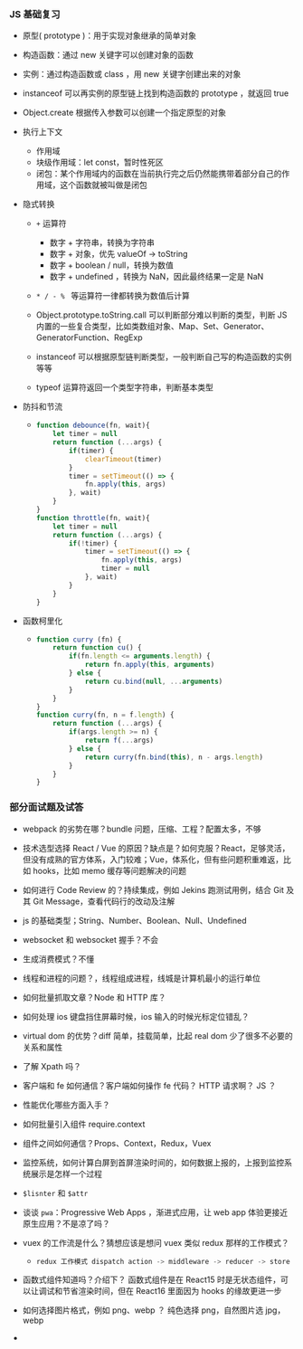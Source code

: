 ### JS 基础复习

* 原型( prototype )：用于实现对象继承的简单对象
* 构造函数：通过 new 关键字可以创建对象的函数
* 实例：通过构造函数或 class ，用 new 关键字创建出来的对象
* instanceof 可以再实例的原型链上找到构造函数的 prototype ，就返回 true
* Object.create 根据传入参数可以创建一个指定原型的对象
* 执行上下文
  * 作用域
  * 块级作用域：let const，暂时性死区
  * 闭包：某个作用域内的函数在当前执行完之后仍然能携带着部分自己的作用域，这个函数就被叫做是闭包

* 隐式转换 

  * `+` 运算符
    * 数字 + 字符串，转换为字符串
    * 数字 + 对象，优先 valueOf -> toString
    * 数字 + boolean / null，转换为数值
    * 数字 + undefined ，转换为 NaN，因此最终结果一定是 NaN
  * `* / - % ` 等运算符一律都转换为数值后计算

  * Object.prototype.toString.call 可以判断部分难以判断的类型，判断 JS 内置的一些复合类型，比如类数组对象、Map、Set、Generator、GeneratorFunction、RegExp
  * instanceof 可以根据原型链判断类型，一般判断自己写的构造函数的实例等等
  * typeof 运算符返回一个类型字符串，判断基本类型

* 防抖和节流

  * ```js
    function debounce(fn, wait){
        let timer = null
        return function (...args) {
            if(timer) {
                clearTimeout(timer)
            }
            timer = setTimeout(() => {
                fn.apply(this, args)
            }, wait)
        }
    }
    function throttle(fn, wait){
        let timer = null
        return function (...args) {
            if(!timer) {
                timer = setTimeout(() => {
                    fn.apply(this, args)
                    timer = null
                }, wait)
            }
        }
    }
    ```

* 函数柯里化

  * ```js
    function curry (fn) {
        return function cu() {
            if(fn.length <= arguments.length) {
                return fn.apply(this, arguments)
            } else {
                return cu.bind(null, ...arguments)
            }
        }
    }
    function curry(fn, n = f.length) {
        return function (...args) {
            if(args.length >= n) {
                return f(...args)
            } else {
                return curry(fn.bind(this), n - args.length)
            }
        }
    }
    ```

### 部分面试题及试答

* webpack 的劣势在哪？bundle 问题，压缩、工程？配置太多，不够
* 技术选型选择 React / Vue 的原因？缺点是？如何克服？React，足够灵活，但没有成熟的官方体系，入门较难；Vue，体系化，但有些问题积重难返，比如 hooks，比如 memo 缓存等问题解决的问题
* 如何进行 Code Review 的？持续集成，例如 Jekins 跑测试用例，结合 Git 及其 Git Message，查看代码行的改动及注解
* js 的基础类型；String、Number、Boolean、Null、Undefined
* websocket 和 websocket 握手？不会
* 生成消费模式？不懂
* 线程和进程的问题？，线程组成进程，线城是计算机最小的运行单位
* 如何批量抓取文章？Node 和 HTTP 库？
* 如何处理 ios 键盘挡住屏幕时候，ios 输入的时候光标定位错乱？
* virtual dom 的优势？diff 简单，挂载简单，比起 real dom 少了很多不必要的关系和属性
* 了解 Xpath 吗？
* 客户端和 fe 如何通信？客户端如何操作 fe 代码？ HTTP 请求啊？ JS ？
* 性能优化哪些方面入手？

* 如何批量引入组件 require.context
* 组件之间如何通信？Props、Context，Redux，Vuex
* 监控系统，如何计算白屏到首屏渲染时间的，如何数据上报的，上报到监控系统展示是怎样一个过程
* `$lisnter` 和 `$attr`

* 谈谈 `pwa`：Progressive Web Apps ，渐进式应用，让 web app 体验更接近原生应用？不是凉了吗？

* vuex 的工作流是什么？猜想应该是想问 vuex 类似 redux 那样的工作模式？

  * ```js
    redux 工作模式 dispatch action -> middleware -> reducer -> store
    ```

* 函数式组件知道吗？介绍下？ 函数式组件是在 React15 时是无状态组件，可以让调试和节省渲染时间，但在 React16 里面因为 hooks 的缘故更进一步

* 如何选择图片格式，例如 png、webp ？ 纯色选择 png，自然图片选 jpg，webp

* 